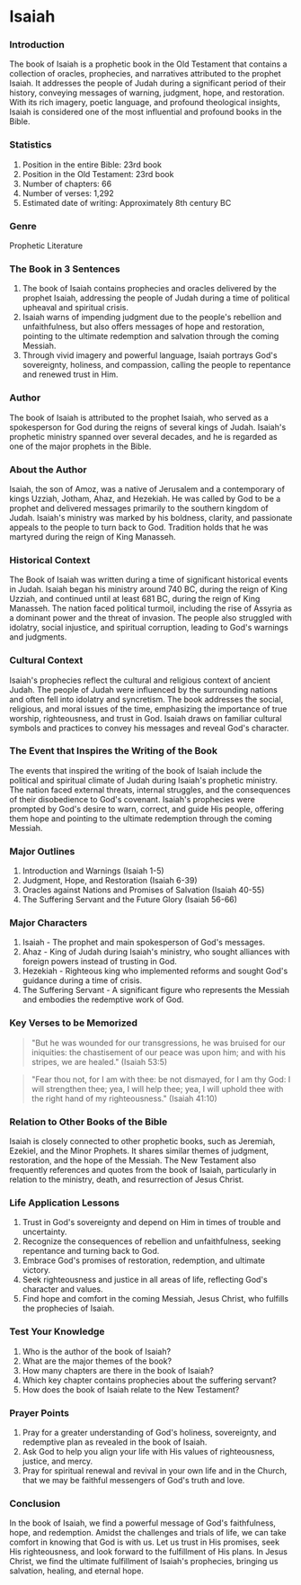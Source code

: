 # Isaiah

### Introduction

The book of Isaiah is a prophetic book in the Old Testament that contains a collection of oracles, prophecies, and narratives attributed to the prophet Isaiah. It addresses the people of Judah during a significant period of their history, conveying messages of warning, judgment, hope, and restoration. With its rich imagery, poetic language, and profound theological insights, Isaiah is considered one of the most influential and profound books in the Bible.

### Statistics

1. Position in the entire Bible: 23rd book
2. Position in the Old Testament: 23rd book
3. Number of chapters: 66
4. Number of verses: 1,292
5. Estimated date of writing: Approximately 8th century BC

### Genre

Prophetic Literature

### The Book in 3 Sentences

1. The book of Isaiah contains prophecies and oracles delivered by the prophet Isaiah, addressing the people of Judah during a time of political upheaval and spiritual crisis.
2. Isaiah warns of impending judgment due to the people's rebellion and unfaithfulness, but also offers messages of hope and restoration, pointing to the ultimate redemption and salvation through the coming Messiah.
3. Through vivid imagery and powerful language, Isaiah portrays God's sovereignty, holiness, and compassion, calling the people to repentance and renewed trust in Him.

### Author

The book of Isaiah is attributed to the prophet Isaiah, who served as a spokesperson for God during the reigns of several kings of Judah. Isaiah's prophetic ministry spanned over several decades, and he is regarded as one of the major prophets in the Bible.

### About the Author

Isaiah, the son of Amoz, was a native of Jerusalem and a contemporary of kings Uzziah, Jotham, Ahaz, and Hezekiah. He was called by God to be a prophet and delivered messages primarily to the southern kingdom of Judah. Isaiah's ministry was marked by his boldness, clarity, and passionate appeals to the people to turn back to God. Tradition holds that he was martyred during the reign of King Manasseh.

### Historical Context

The Book of Isaiah was written during a time of significant historical events in Judah. Isaiah began his ministry around 740 BC, during the reign of King Uzziah, and continued until at least 681 BC, during the reign of King Manasseh. The nation faced political turmoil, including the rise of Assyria as a dominant power and the threat of invasion. The people also struggled with idolatry, social injustice, and spiritual corruption, leading to God's warnings and judgments.

### Cultural Context

Isaiah's prophecies reflect the cultural and religious context of ancient Judah. The people of Judah were influenced by the surrounding nations and often fell into idolatry and syncretism. The book addresses the social, religious, and moral issues of the time, emphasizing the importance of true worship, righteousness, and trust in God. Isaiah draws on familiar cultural symbols and practices to convey his messages and reveal God's character.

### The Event that Inspires the Writing of the Book

The events that inspired the writing of the book of Isaiah include the political and spiritual climate of Judah during Isaiah's prophetic ministry. The nation faced external threats, internal struggles, and the consequences of their disobedience to God's covenant. Isaiah's prophecies were prompted by God's desire to warn, correct, and guide His people, offering them hope and pointing to the ultimate redemption through the coming Messiah.

### Major Outlines

1. Introduction and Warnings (Isaiah 1-5)
2. Judgment, Hope, and Restoration (Isaiah 6-39)
3. Oracles against Nations and Promises of Salvation (Isaiah 40-55)&#x20;
4. The Suffering Servant and the Future Glory (Isaiah 56-66)

### Major Characters

1. Isaiah - The prophet and main spokesperson of God's messages.
2. Ahaz - King of Judah during Isaiah's ministry, who sought alliances with foreign powers instead of trusting in God.
3. Hezekiah - Righteous king who implemented reforms and sought God's guidance during a time of crisis.
4. The Suffering Servant - A significant figure who represents the Messiah and embodies the redemptive work of God.

### Key Verses to be Memorized

> "But he was wounded for our transgressions, he was bruised for our iniquities: the chastisement of our peace was upon him; and with his stripes, we are healed." (Isaiah 53:5)

> "Fear thou not, for I am with thee: be not dismayed, for I am thy God: I will strengthen thee; yea, I will help thee; yea, I will uphold thee with the right hand of my righteousness." (Isaiah 41:10)

### Relation to Other Books of the Bible

Isaiah is closely connected to other prophetic books, such as Jeremiah, Ezekiel, and the Minor Prophets. It shares similar themes of judgment, restoration, and the hope of the Messiah. The New Testament also frequently references and quotes from the book of Isaiah, particularly in relation to the ministry, death, and resurrection of Jesus Christ.

### Life Application Lessons

1. Trust in God's sovereignty and depend on Him in times of trouble and uncertainty.
2. Recognize the consequences of rebellion and unfaithfulness, seeking repentance and turning back to God.
3. Embrace God's promises of restoration, redemption, and ultimate victory.
4. Seek righteousness and justice in all areas of life, reflecting God's character and values.
5. Find hope and comfort in the coming Messiah, Jesus Christ, who fulfills the prophecies of Isaiah.

### Test Your Knowledge

1. Who is the author of the book of Isaiah?
2. What are the major themes of the book?
3. How many chapters are there in the book of Isaiah?
4. Which key chapter contains prophecies about the suffering servant?
5. How does the book of Isaiah relate to the New Testament?

### Prayer Points

1. Pray for a greater understanding of God's holiness, sovereignty, and redemptive plan as revealed in the book of Isaiah.
2. Ask God to help you align your life with His values of righteousness, justice, and mercy.
3. Pray for spiritual renewal and revival in your own life and in the Church, that we may be faithful messengers of God's truth and love.

### Conclusion

In the book of Isaiah, we find a powerful message of God's faithfulness, hope, and redemption. Amidst the challenges and trials of life, we can take comfort in knowing that God is with us. Let us trust in His promises, seek His righteousness, and look forward to the fulfillment of His plans. In Jesus Christ, we find the ultimate fulfillment of Isaiah's prophecies, bringing us salvation, healing, and eternal hope.
